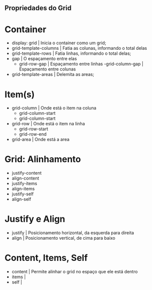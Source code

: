 ## Propriedades do Grid

# Container
- display: grid | Inicia o container como um grid;
- grid-template-columns | Fatia as colunas, informando o total delas
- grid-template-rows | Fatia linhas, informando o total delas;
- gap | O espaçamento entre elas
  - grid-row-gap | Espaçamento entre linhas
  -grid-column-gap | Espaçamento entre colunas
- grid-template-areas | Delemita as areas;

# Item(s)
- grid-column | Onde está o item na coluna 
  - grid-column-start
  - grid-column-start
- grid-row | Onde está o item na linha
  - grid-row-start
  - grid-row-end
- grid-area | Onde está a area

# Grid: Alinhamento
- justify-content
- align-content
- justify-items
- align-items
- justify-self
- align-self

# Justify e Align
- justify | Posicionamento horizontal, da esquerda para direita
- align | Posicionamento vertical, de cima para baixo

# Content, Items, Self
- content | Permite alinhar o grid no espaço que ele está dentro
- items | 
- self | 